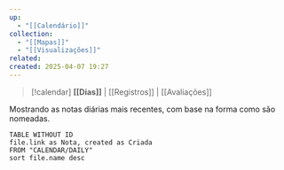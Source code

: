 ```yaml
---
up:
  - "[[Calendário]]"
collection:
  - "[[Mapas]]"
  - "[[Visualizações]]"
related: 
created: 2025-04-07 19:27
---
```

> [!calendar] **[[Dias]]** | [[Registros]] | [[Avaliações]] 

Mostrando as notas diárias mais recentes, com base na forma como são nomeadas.

```dataview
TABLE WITHOUT ID
file.link as Nota, created as Criada
FROM "CALENDAR/DAILY"
sort file.name desc
```